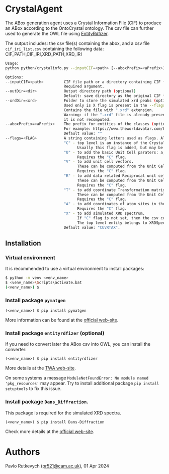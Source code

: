 # CrystalAgent

The ABox generation agent uses a Crystal Information File (CIF) to produce
an ABox according to the OntoCrystal ontology.
The csv file can further used to generate the OWL file using
[EntityRdfizer](https://github.com/cambridge-cares/TheWorldAvatar/tree/main/EntityRDFizer).

The output includes: the csv file(s) containing the abox, and a csv file
`cif_iri_list.csv` containing the following data:
CIF_PATH,CIF_IRI,XRD_PATH,XRD_IRI

```bash
Usage:
python python/crystalinfo.py --inputCIF=<path> [--aboxPrefix=<aPrefix>] [--outDir=<>] [--xrdDir] [--flag=]

Options:
--inputCIF=<path>         CIF file path or a directory containing CIF files.
                          Required argument.
--outDir=<dir>            Output directory path (optional)
                          Default: save directory as the original CIF file.
--xrdDir=<xrd>            Folder to store the simulated xrd peaks (optional).
                          Used only is X flag is present in the --flags argument.
                          Contains the file with ".xrd" extension.
                          Warning: if the ".xrd" file is already present in the <xrd> directory,
                          it is not recomputed.
--aboxPrefix=<aPrefix>    The prefix for entities of the classes (optional).
                          For example: https://www.theworldavatar.com/kg/cifdata/.
                          Default value: ""
--flags=<FLAG>            A string containing letters used as flags. Allowed letters:
                          "C" - top level is an instance of the CrystalInformation class.
                                Usually this flag is added, but may be omitted in case of pure XRD database (see flag "X" below).
                          "U" - to add the basic Unit Cell paraters: a,b,c,alpha,beta,gamma,volume,symmetry.
                                Requires the "C" flag.
                          "V" - to add unit cell vectors.
                                These can be computed from the Unit Cell parameters.
                                Requires the "C" flag.
                          "R" - to add data related Reciprocal unit cell: parameters,unit cell vectors.
                                These can be computed from the Unit Cell parameters.
                                Requires the "C" flag.
                          "T" - to add coordinate Transformation matrix from Fractional to Cartesian and vice versa.
                                These can be computed from the Unit Cell parameters.
                                Requires the "C" flag.
                          "A" - to add coordinates of atom sites in the unit cell.
                                Requires the "C" flag.
                          "X" - to add simulated XRD spectrum.
                                If "C" flag is not set, then the csv contains only the XRD data.
                                The top level entity belongs to XRDSpectrum class.
                          Default value: "CUVRTAX".

```

## Installation

### Virtual environment
It is recommended to use a virtual environment to install packages:

```bash
$ python -m venv <venv_name>
$ <venv_name>\Scripts\activate.bat
(<venv_name>) $
```

### Install package `pymatgen`

`(<venv_name>) $ pip install pymatgen`

More information can be found at the [official web-site](https://pymatgen.org/installation.html).

### Install package `entityrdfizer` (optional)
If you need to convert later the ABox csv into OWL, you can install the converter:

`(<venv_name>) $ pip install entityrdfizer`

More details at the [TWA web-site](https://github.com/cambridge-cares/TheWorldAvatar/tree/main/EntityRDFizer).

On some systems a message `ModuleNotFoundError: No module named 'pkg_resources'` may appear.
Try to install additional package `pip install setuptools` to fix this issue.

### Install package `Dans_Diffraction`.
This package is required for the simulated XRD spectra.

`(<venv_name>) $ pip install Dans-Diffraction`

Check more details at the [official web-site](https://pypi.org/project/Dans-Diffraction/).


# Authors #
Pavlo Rutkevych (pr521@cam.ac.uk), 01 Apr 2024
